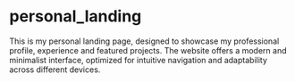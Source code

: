 # personal_landing
This is my personal landing page, designed to showcase my professional profile, experience and featured projects. The website offers a modern and minimalist interface, optimized for intuitive navigation and adaptability across different devices.
